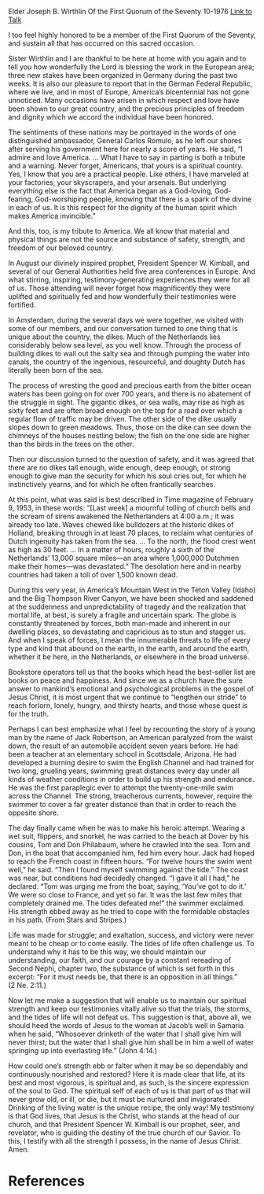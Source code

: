Elder Joseph B. Wirthlin
Of the First Quorum of the Seventy
10-1976
[Link to Talk](https://www.churchofjesuschrist.org/study/general-conference/1976/10/dikes-versus-living-water?lang=eng)

I too feel highly honored to be a member of the First Quorum of the Seventy, and sustain all that has occurred on this sacred occasion.

Sister Wirthlin and I are thankful to be here at home with you again and to tell you how wonderfully the Lord is blessing the work in the European area; three new stakes have been organized in Germany during the past two weeks. It is also our pleasure to report that in the German Federal Republic, where we live, and in most of Europe, America’s bicentennial has not gone unnoticed. Many occasions have arisen in which respect and love have been shown to our great country, and the precious principles of freedom and dignity which we accord the individual have been honored.

The sentiments of these nations may be portrayed in the words of one distinguished ambassador, General Carlos Romulo, as he left our shores after serving his government here for nearly a score of years. He said, “I admire and love America. … What I have to say in parting is both a tribute and a warning. Never forget, Americans, that yours is a spiritual country. Yes, I know that you are a practical people. Like others, I have marveled at your factories, your skyscrapers, and your arsenals. But underlying everything else is the fact that America began as a God-loving, God-fearing, God-worshiping people, knowing that there is a spark of the divine in each of us. It is this respect for the dignity of the human spirit which makes America invincible.”

And this, too, is my tribute to America. We all know that material and physical things are not the source and substance of safety, strength, and freedom of our beloved country.

In August our divinely inspired prophet, President Spencer W. Kimball, and several of our General Authorities held five area conferences in Europe. And what stirring, inspiring, testimony-generating experiences they were for all of us. Those attending will never forget how magnificently they were uplifted and spiritually fed and how wonderfully their testimonies were fortified.

In Amsterdam, during the several days we were together, we visited with some of our members, and our conversation turned to one thing that is unique about the country, the dikes. Much of the Netherlands lies considerably below sea level, as you well know. Through the process of building dikes to wall out the salty sea and through pumping the water into canals, the country of the ingenious, resourceful, and doughty Dutch has literally been born of the sea.

The process of wresting the good and precious earth from the bitter ocean waters has been going on for over 700 years, and there is no abatement of the struggle in sight. The gigantic dikes, or sea walls, may rise as high as sixty feet and are often broad enough on the top for a road over which a regular flow of traffic may be driven. The other side of the dike usually slopes down to green meadows. Thus, those on the dike can see down the chimneys of the houses nestling below; the fish on the one side are higher than the birds in the trees on the other.

Then our discussion turned to the question of safety, and it was agreed that there are no dikes tall enough, wide enough, deep enough, or strong enough to give man the security for which his soul cries out, for which he instinctively yearns, and for which he often frantically searches.

At this point, what was said is best described in Time magazine of February 9, 1953, in these words: “[Last week] a mournful tolling of church bells and the scream of sirens awakened the Netherlanders at 4:00 a.m.; it was already too late. Waves chewed like bulldozers at the historic dikes of Holland, breaking through in at least 70 places, to reclaim what centuries of Dutch ingenuity has taken from the sea. … To the north, the flood crest went as high as 30 feet. … In a matter of hours, roughly a sixth of the Netherlands’ 13,000 square miles—an area where 1,000,000 Dutchmen make their homes—was devastated.” The desolation here and in nearby countries had taken a toll of over 1,500 known dead.

During this very year, in America’s Mountain West in the Teton Valley (Idaho) and the Big Thompson River Canyon, we have been shocked and saddened at the suddenness and unpredictability of tragedy and the realization that mortal life, at best, is surely a fragile and uncertain spark. The globe is constantly threatened by forces, both man-made and inherent in our dwelling places, so devastating and capricious as to stun and stagger us. And when I speak of forces, I mean the innumerable threats to life of every type and kind that abound on the earth, in the earth, and around the earth, whether it be here, in the Netherlands, or elsewhere in the broad universe.

Bookstore operators tell us that the books which head the best-seller list are books on peace and happiness. And since we as a church have the sure answer to mankind’s emotional and psychological problems in the gospel of Jesus Christ, it is most urgent that we continue to “lengthen our stride” to reach forlorn, lonely, hungry, and thirsty hearts, and those whose quest is for the truth.

Perhaps I can best emphasize what I feel by recounting the story of a young man by the name of Jack Robertson, an American paralyzed from the waist down, the result of an automobile accident seven years before. He had been a teacher at an elementary school in Scottsdale, Arizona. He had developed a burning desire to swim the English Channel and had trained for two long, grueling years, swimming great distances every day under all kinds of weather conditions in order to build up his strength and endurance. He was the first paraplegic ever to attempt the twenty-one-mile swim across the Channel. The strong, treacherous currents, however, require the swimmer to cover a far greater distance than that in order to reach the opposite shore.

The day finally came when he was to make his heroic attempt. Wearing a wet suit, flippers, and snorkel, he was carried to the beach at Dover by his cousins, Tom and Don Philabaum, where he crawled into the sea. Tom and Don, in the boat that accompanied him, fed him every hour. Jack had hoped to reach the French coast in fifteen hours. “For twelve hours the swim went well,” he said. “Then I found myself swimming against the tide.” The coast was near, but conditions had decidedly changed. “I gave it all I had,” he declared. “Tom was urging me from the boat, saying, ‘You’ve got to do it.’ We were so close to France, and yet so far. It was the last few miles that completely drained me. The tides defeated me!” the swimmer exclaimed. His strength ebbed away as he tried to cope with the formidable obstacles in his path. (From Stars and Stripes.)

Life was made for struggle; and exaltation, success, and victory were never meant to be cheap or to come easily. The tides of life often challenge us. To understand why it has to be this way, we should maintain our understanding, our faith, and our courage by a constant rereading of Second Nephi, chapter two, the substance of which is set forth in this excerpt: “For it must needs be, that there is an opposition in all things.” (2 Ne. 2:11.)

Now let me make a suggestion that will enable us to maintain our spiritual strength and keep our testimonies vitally alive so that the trials, the storms, and the tides of life will not defeat us. This suggestion is that, above all, we should heed the words of Jesus to the woman at Jacob’s well in Samaria when he said, “Whosoever drinketh of the water that I shall give him will never thirst; but the water that I shall give him shall be in him a well of water springing up into everlasting life.” (John 4:14.)

How could one’s strength ebb or falter when it may be so dependably and continuously nourished and restored? Here it is made clear that life, at its best and most vigorous, is spiritual and, as such, is the sincere expression of the soul to God. The spiritual self of each of us is that part of us that will never grow old, or ill, or die, but it must be nurtured and invigorated! Drinking of the living water is the unique recipe, the only way! My testimony is that God lives, that Jesus is the Christ, who stands at the head of our church, and that President Spencer W. Kimball is our prophet, seer, and revelator, who is guiding the destiny of the true church of our Savior. To this, I testify with all the strength I possess, in the name of Jesus Christ. Amen.

# References
